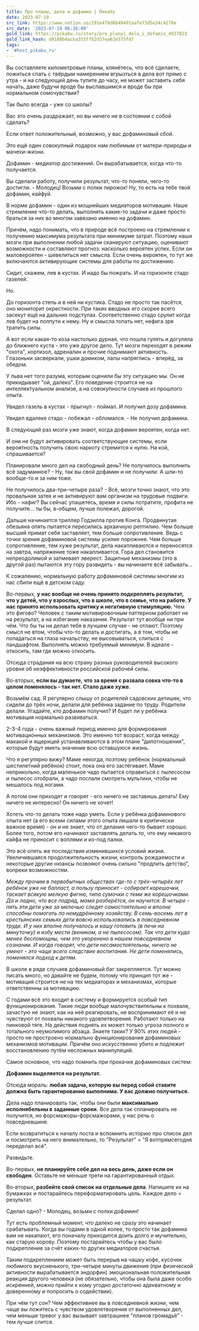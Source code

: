 ```yaml
---
title: Про планы, дела и дофамин | Пикабу
date: 2023-07-19
src_link: https://www.notion.so/291e478d8b49491aafe73d5e24c4278e
src_date: '2023-07-19 06:36:00'
gold_link: https://pikabu.ru/story/pro_planyi_dela_i_dofamin_4937023
gold_link_hash: d8180b4acba355ff82d37ea62e575fd7
tags:
- '#host_pikabu_ru'
---
```



Вы составляете километровые планы, клянётесь, что всё сделаете, ложиться спать с твёрдым намерением вгрызться в дела вот прямо с утра - и на следующий день тупите до часу, не может заставить себя начать, даже будучи вроде бы выспавшимся и вроде бы при нормальном сомочувствии?  


Так было всегда - уже со школы? 

Вас это очень раздражает, но вы ничего не в состоянии с собой сделать? 

Если ответ положительный, возможно, у вас дофаминовый сбой.  


Это ещё один совокупный подарок нам любимым от матери-природы и мачехи-жизни.  


Дофамин - медиатор достижений. Он вырабатывается, когда что-то получается.  


Вы сделали работу, получили результат, что-то поняли, чего-то достигли. - Молодец! Возьми с полки пирожок! Ну, то есть на тебе твой дофамин, кайфуй. 

В норме дофамин - один из мощнейших медиаторов мотивации. Наше стремление что-то делать, выполнять какие-то задачи и даже просто браться за них во многом завязано именно на дофамин. 

Причём, надо понимать, что в природе всё построено на стремлении к получению максимума результата при минимуме затрат. Поэтому наши мозги при выполнении любой задачи сканируют ситуацию, оценивают возможности и составляют прогноз: насколько вероятен успех. Если он маловероятен - шевелиться нет смысла. Если очень вероятен, то тут же включаются активирующие системы для работы по достижению. 

Сидит, скажем, лев в кустах. И надо бы пожрать. И на горизонте стадо газелей.  


Но.

До горизонта степь и в ней ни кустика. Стадо не просто так пасётся, оно мониторит окрестности. При таких вводных его скорее всего засекут ещё на дальних подступах. Соответственно стадо срулит когда лев будет на полпути к нему. Ну и смысла топать нет, нефига зря тратить силы. 

А вот если какая-то коза настолько дурная, что пошла гулять и догуляла до ближнего куста - это уже другое дело. Тут мозги переходят в режим "охота", кортизол, адреналин и прочие поднимают активность. Глазоньки засверкали, ушки домиком, лапы напряглись - вперёд, за обедом. 

У льва нет того разума, которым оценили бы эту ситуацию мы. Он не прикидывает "ой, далеко". Его поведение строится не на интеллектуальном анализе, а на совокупности случаев из прошлого опыта. 

Увидел газель в кустах - прыгнул - поймал. И получил дозу дофамина. 

Увидел вдалеке стадо - побежал - обломался. - Не получил дофамина. 

В следующий раз мозги уже знают, когда дофамин вероятен, когда нет. 

И они не будут активировать соответствующие системы, если вероятность получить свою наркоту стремится к нулю. На кой, спрашивается? 

Планировали много дел на свободный день? Не получилось выполнить всё задуманное? - Ну, так вы свой дофамин и не получили. А шли-то вообще-то и за ним тоже. 

Не получилось два-три-четыре раза? - Всё, мозги точно знают, что это провальная затея и не активируют вам организм на трудовые подвиги. Ибо - нафиг? Вы сейчас упашетесь, время и силы потратите, профита не получите... ты бы, в-общем, лучше полежал, дорогой. 

Дальше начинается триллер Годзилла против Конга. Продвинутая обезьяна опять пытается пересились архаичную рептилию. Чем больше высший примат себя заставляет, тем больше сопротивление. Ведь с точки зрения дофаминовой системы усилие порожнее. Чем больше сопротивление, тем хуже результат, дела накапливаются и переносятся на завтра, напряжение тоже накапливается. Гора дел становится непреодолимой и затмевает эверест. Защитные механизмы (это в другой раз) пытаются эту гору развидеть - вы начинаете всё забывать... 

К сожалению, нормальную работу дофаминовой системы многим из нас сбили ещё в детском саду.  


Во-первых, **у нас вообще не очень принято подкреплять результат, что у детей, что у взрослых, что в школе, что в семье, что на работе. У нас принято использовать критику и негативную стимуляцию.** Чем это фигово? Человек с таким мотивировочным паттерном работает не на результат, а на избегание наказания. Результат тут вообще ни при чём. Что бы ты ни делал тебя в лучшем случае - не отлают. Поэтому смысл не втом, чтобы что-то делать и достигать, а в том, чтобы не попадаться на глаза начальству, не высовываться, слиться с ландшафтом. Выполнять можно требуемый минимум. В идеале - откосить, там где можно откосить.  


Отсюда страдания на всю страну разных руководителей высокого уровня об неэффективности российской рабочей силы. 

Во-вторых, **если вы думаете, что за время с развала совка что-то в целом поменялось - так нет. Стало даже хуже.**  


Возьмём сад. Я регулярно слышу от родителей садовских детишек, что сидели до трёх ночи, делали для ребёнка задание по труду. Родители делали. Угадайте, кто дофамин получил? И будет ли у ребёнка мотивация нормально развиваться. 

2-3-4 года - очень важный период именно для формирования мотивационных механизмов. Это именно тот возраст, когда между макакой и ящерицей устанавливаются в этом плане "дипотношения", которые будут иметь значение всю оставшуюся жизнь. 

Что я регулярно вижу? Маме некогда, поэтому ребёнок (нормальный шестилетний ребёнок) стоит, пока она его застёгивает. Маме неприкольно, когда маленькое чадо пытается справиться с пылесосом и пылесос отобрали, а чадо послали смотреть мультики, чтобы не мешалось под ногами. 

А потом они приходят и говорят - его ничего не заставишь делать! Ему ничего не интересно! Он ничего не хочет!

Хотеть что-то делать тоже надо уметь. Если у ребёнка дофаминового опыта нет (а его всеми силами этого опыта лишали в критически важное время) - он и не знает, что от делания чего-то бывает хорошо. Более того, потом его начинают заставлять делать то, что ему никакого кайфа не приносит с воплями и из-под палки. 

Это всё опять же последствия изменившихся условий жизни. Увеличившаяся продолжительность жизни, контроль рождаемости и некоторые другие нюансы позвояют очень сильно "продлить детство", вопреки возможностям. 

*Между прочим в первобытных обществах где-то с трёх-четырёх лет ребёнок уже не балласт, а пользу приносит - собирает корешочки, таскает всякую мелкую фигню, типа сумочки с теми же корешочками. Да и ладно, что все подряд, мама разберётся, он научится. В четыре - пять эти дети уже за мелочью следят самостоятельно и вполне способны помогать по немудрённому хозяйству. В семь-восемь лет в крестьянских семьях дети вовсю использовались в повседневном труде. И у них вполне получалось и кашу готовить (в печи на минуточку) и избу мести (веником, а не пылесосом). Так что дети куда менее беспомощны, чем это укоренено в нашем повседневном сознании. И когда говорят, что дети несамостоятельны, ничего не умеют - это чаще всего следствие воспитания. Не дети поменялись, поменялся подход к детям.* 

В школе в ряде случаев дофаминовый баг закрепляется. Тут можно писать много, но давайте не будем, потому что принцип тот же - мотивация строится не на тех медиаторах и механизмах, которые ответственны за мотивацию. 

С годами всё это входит в систему и формируется особый тип функционирования. Такие люди вообще малочувствительны к похвале, зачастую не знают, как на неё реагировать, не воспринимают её и не чувствуют от похвалы никакого удовлетворения. Работают только на пинковой тяге. На действия поднять их может только угроза полного и тотального неумолимого абзаца. Знаете таких? У 90% этих людей - просто не простроено нормально функционирование дофаминовых механизмов мотивации. Причём оно искусственно убито и подлежит восстановлению путём несложных манипуляций. 

Самое основное, что надо помнить при прокачке дофаминовых систем:

**Дофамин выделяется на результат.** 

Отсюда мораль: **любая задача, которую вы перед собой ставите должна быть гарантированно выполнима. У вас должно получиться.** 

Дела надо планировать так, чтобы они были **максимально исполнябельны в заданные сроки.** Все дела так спланировать не получится, но форсмажоры-форсмажорами, у нас речь о повседневшине. 

Если возвратиться к началу поста и вспомнить историю про список дел и посмотреть на него внимательно, то "Результат" = "Я вотпрямсегодня переделал всё". 

Развидьте. 

Во-первых, **не планируйте себе дел на весь день, даже если он свободен**. Оставьте не меньше трети на гарантированный отдых. 

Во-вторых, **разбейте свой список на отдельные дела**. Напишите их на бумажках и постарайтесь переформатировать цель. Каждое дело = результат. 

Сделал одно? - Молодец, возьми с полки дофамин! 

Тут есть проблемный момент, что далеко не сразу это начинает срабатывать. Когда вы годами в одной колее, то просто так дофамина вам не накапают, его поначалу приходится доить долго и мучительно, как старую корову. Поэтому постарайтесь чтобы у вас было подкрепление за счёт каких-то других медиаторов счастья. 

Таким подкреплением может быть перерыв на чашку кофе, кусочек любимого вкусненького, три-четыре минуты движения (при физической активности вырабатывается эндорфин) эмоциональная положительная реакция другого человека (не обязательно, чтобы она была даже особо искренней, можно прийти к кому угодно достаточно адекватному и доверенному и попросить о содействии). 

При чём тут сон? Чем эффективнее вы в повседневной жизни, чем чаще вы ложитесь с чувством удовлетворения от выполненных дел, чем меньше тревог у вас вызывает завтрашнее "планов громадьё" - тем лучше спится.